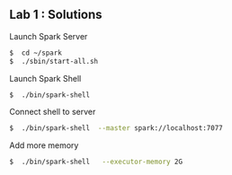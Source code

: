 Lab 1 : Solutions
-----------------
Launch Spark Server
```bash
$  cd ~/spark
$  ./sbin/start-all.sh
```

Launch Spark Shell
```bash
$  ./bin/spark-shell
```

Connect shell to server
```bash
$  ./bin/spark-shell  --master spark://localhost:7077
```

Add more memory
```bash
$  ./bin/spark-shell   --executor-memory 2G
```